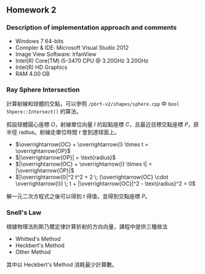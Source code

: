 ## Homework 2 ##

### Description of implementation approach and comments ###


* Windows 7 64-bits
* Comipler & IDE: Microsoft Visual Studio 2012
* Image View Software: IrfanView
* Intel(R) Core(TM) i5-3470 CPU @ 3.20GHz 3.20GHz
* Intel(R) HD Graphics 
* RAM 4.00 GB

### Ray Sphere Intersection ###

計算射線和球體的交點，可以參照 `/pbrt-v2/shapes/sphere.cpp` 中 `bool Shpere::Intersect()` 的算法。

假設球體圓心座標 $O$，射線單位向量 $I$ 的起點座標 $C$，且最近目標交點座標 $P$，原半徑 $\mathrm{radius}$。射線走單位時間 $t$ 會到達球面上。

* $\overrightarrow{OC} + \overrightarrow{I} \times t = \overrightarrow{OP}$
* $|\overrightarrow{OP}| = \text{radius}$
* $|\overrightarrow{OC} + \overrightarrow{I} \times t| = |\overrightarrow{OP}|$
* $|\overrightarrow{I}|^2 t^2 + 2 \; (\overrightarrow{OC} \cdot \overrightarrow{I}) \; t + |\overrightarrow{OC}|^2 - \text{radius}^2 = 0$

解一元二次方程式之後可以得到 $t$ 得值，並得到交點座標 $P$。

### Snell's Law ###

根據物理法則斯乃爾定律計算折射的方向向量，課程中提供三種做法

* Whitted's Method
* Heckbert's Method
* Other Method

其中以 Heckbert's Method 消耗最少計算數。

